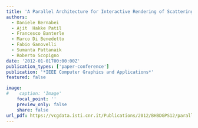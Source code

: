 ```yaml
---
title: 'A Parallel Architecture for Interactive Rendering of Scattering and Refraction Effects'
authors:
  - Daniele Bernabei
  - Ajit  Hakke Patil
  - Francesco Banterle
  - Marco Di Benedetto
  - Fabio Ganovelli
  - Sumanta Pattanaik
  - Roberto Scopigno
date: '2012-01-01T00:00:00Z'
publication_types: ['paper-conference']
publication: '*IEEE Computer Graphics and Applications*'
featured: false

image:
#    caption: 'Image'
    focal_point: ''
    preview_only: false
    share: false
url_pdf: https://vcgdata.isti.cnr.it/Publications/2012/BHBDGPS12/parallel_gi_IEEE.pdf
---
```

